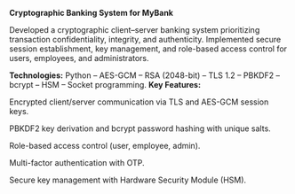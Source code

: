 **Cryptographic Banking System for MyBank**

Developed a cryptographic client–server banking system prioritizing transaction confidentiality, integrity, and authenticity. Implemented secure session establishment, key management, and role-based access control for users, employees, and administrators.

**Technologies:** Python – AES-GCM – RSA (2048-bit) – TLS 1.2 – PBKDF2 – bcrypt – HSM – Socket programming.
**Key Features:**

Encrypted client/server communication via TLS and AES-GCM session keys.

PBKDF2 key derivation and bcrypt password hashing with unique salts.

Role-based access control (user, employee, admin).

Multi-factor authentication with OTP.

Secure key management with Hardware Security Module (HSM).
